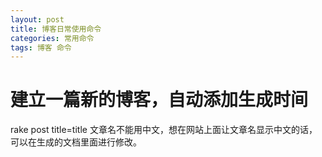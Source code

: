 ```yaml
---
layout: post
title: 博客日常使用命令
categories: 常用命令
tags: 博客 命令
---
```


# 建立一篇新的博客，自动添加生成时间
rake post title=title
文章名不能用中文，想在网站上面让文章名显示中文的话，可以在生成的文档里面进行修改。